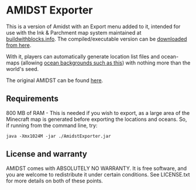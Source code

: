 AMIDST Exporter
===============

This is a version of Amidst with an Export menu added to it, intended for use with the Ink & Parchment map system maintained 
at [buildwithblocks.info](http://buildwithblocks.info). The compiled/executable version can be [downloaded from here](http://www.buildingwithblocks.info/exportfromseed.html).

With it, players can automatically generate location list files and ocean-maps (allowing [ocean backgrounds such as this](http://www.buildingwithblocks.info/images/ocean_preview_small.png)) with nothing more than the world's seed.

The original AMIDST can be found [here](http://www.minecraftforum.net/forums/mapping-and-modding/minecraft-tools/1262200-v3-6-amidst-strongholds-village-biome-etc-finder).

Requirements
------------
800 MB of RAM - This is needed if you wish to export, as a large area of the Minecraft map is generated before exporting the locations and oceans. So, if running from the command line, try:

    java -Xmx1024M -jar ./AmidstExporter.jar


License and warranty
--------------------

AMIDST comes with ABSOLUTELY NO WARRANTY. It is free software, and you are
welcome to redistribute it under certain conditions. See LICENSE.txt for more
details on both of these points.
